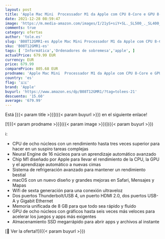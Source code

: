 ```yaml
---
layout: post
title: 'Apple Mac Mini  Processador M1 da Apple com CPU 8‑Core e GPU 8‑Core  8 GB RAM  256 GB SSD   novembro 2020 '
date: 2021-12-28 08:59:47
image: 'https://m.media-amazon.com/images/I/21yS+siY+SL._SL500_._SL400_.jpg'
comments: true
category: ofertas
author: 'tole.es'
slug: 'B08T12GMR1-es Apple Mac Mini Processador M1 da Apple com CPU 8‑Core e...'
sku: 'B08T12GMR1-es'
tags: [ 'Informática','Ordenadores de sobremesa','apple', ]
actualPrice: 679.99 EUR
currency: EUR
price: 679.99
comparePrice: 805.68 EUR
prodname: 'Apple Mac Mini  Processador M1 da Apple com CPU 8‑Core e GPU 8‑Core  8 GB RAM  256 GB SSD   novembro 2020 '
country: 'es'
flag: '🇪🇸'
brand: 'Apple'
buyurl: 'https://www.amazon.es/dp/B08T12GMR1/?tag=tolees-21'
descuento: '15.60'
average: '679.99'
---
```


Está [{{< param title >}}]({{< param buyurl >}}) en el siguiente enlace!

[![{{< param prodname >}}]({{< param image >}})]({{< param buyurl >}})

ℹ️:

- CPU de ocho núcleos con un rendimiento hasta tres veces superior para hacer en un suspiro tareas complejas
- Neural Engine de 16 núcleos para un aprendizaje automático avanzado
- Chip M1 diseñado por Apple para llevar el rendimiento de la CPU, la GPU y el aprendizaje automático a nuevas cimas
- Sistema de refrigeración avanzado para mantener un rendimiento bestial
- macOS con un nuevo diseño y grandes mejoras en Safari, Mensajes y Mapas
- Wifi de sexta generación para una conexión ultraveloz
- Dos puertos Thunderbolt/USB 4, un puerto HDMI 2.0, dos puertos USB-A y Gigabit Ethernet
- Memoria unificada de 8 GB para que todo sea rápido y fluido
- GPU de ocho núcleos con gráficos hasta seis veces más veloces para acelerar los juegos y apps más exigentes
- Almacenamiento SSD megarrápido para abrir apps y archivos al instante

[🛒 Ver la oferta!!]({{< param buyurl >}})
